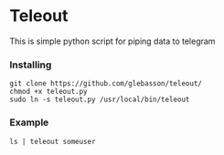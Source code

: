 # Teleout
This is simple python script for piping data to telegram


### Installing

```shell
git clone https://github.com/glebasson/teleout/
chmod +x teleout.py
sudo ln -s teleout.py /usr/local/bin/teleout
```


### Example 
```shell
ls | teleout someuser
```
